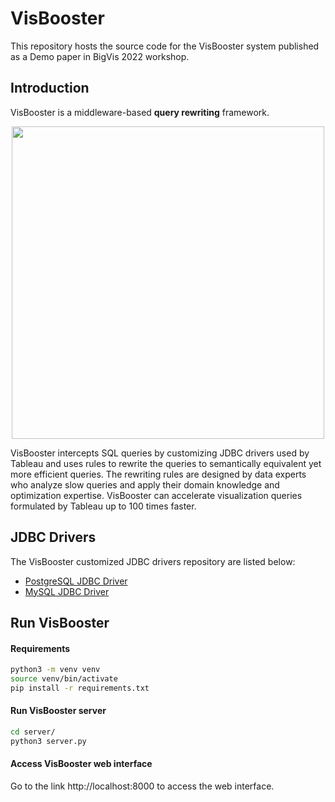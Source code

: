 # VisBooster
This repository hosts the source code for the VisBooster system published as a Demo paper in BigVis 2022 workshop.

## Introduction
VisBooster is a middleware-based **query rewriting** framework.

<p align="center">
  <img src="https://github.com/ISG-ICS/VisBooster/blob/main/pub/framework.png" width="500">
</p>

VisBooster intercepts SQL queries by customizing JDBC drivers used by Tableau and uses rules to rewrite the queries to semantically equivalent yet more efficient queries. The rewriting rules are designed by data experts who analyze slow queries and apply their domain knowledge and optimization expertise. VisBooster can accelerate visualization queries formulated by Tableau up to 100 times faster.

## JDBC Drivers

The VisBooster customized JDBC drivers repository are listed below:

 - [PostgreSQL JDBC Driver](https://github.com/ISG-ICS/smart-pgjdbc)
 - [MySQL JDBC Driver](https://github.com/ISG-ICS/smart-mysql-connector-j)

## Run VisBooster

#### Requirements
```bash
python3 -m venv venv
source venv/bin/activate
pip install -r requirements.txt
```

#### Run VisBooster server
```bash
cd server/
python3 server.py
```

#### Access VisBooster web interface
Go to the link http://localhost:8000 to access the web interface.
